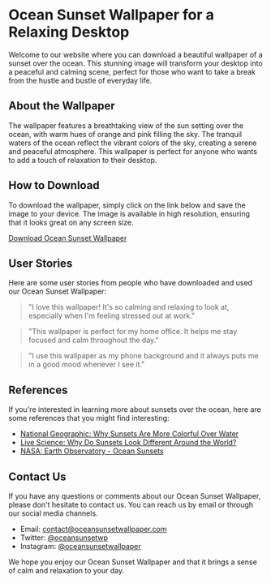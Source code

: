 <!--
Write me content for website with wallpaper which alt text is:

"A beautiful sunset over the ocean"

The name/title of the page should not be 1:1 copy of the alt text but rather a real content of the website which is using this wallpaper.

- Use markdown format
- Start with the heading
- The content should look like a real website
- Include real sections like references, contact, user stories, etc. use things relevant to the page purpose.
- Feel free to use structure like headings, bullets, numbering, blockquotes, paragraphs, horizontal lines, etc.
- You can use formatting like bold or _italic_
- You can include UTF-8 emojis
- Links should be only #hash anchors (and you can refer to the document itself)
- Do not include images
-->

<!--font:Open Sans-->

# Ocean Sunset Wallpaper for a Relaxing Desktop

Welcome to our website where you can download a beautiful wallpaper of a sunset over the ocean. This stunning image will transform your desktop into a peaceful and calming scene, perfect for those who want to take a break from the hustle and bustle of everyday life.

## About the Wallpaper

The wallpaper features a breathtaking view of the sun setting over the ocean, with warm hues of orange and pink filling the sky. The tranquil waters of the ocean reflect the vibrant colors of the sky, creating a serene and peaceful atmosphere. This wallpaper is perfect for anyone who wants to add a touch of relaxation to their desktop.

## How to Download

To download the wallpaper, simply click on the link below and save the image to your device. The image is available in high resolution, ensuring that it looks great on any screen size.

[Download Ocean Sunset Wallpaper](#)

## User Stories

Here are some user stories from people who have downloaded and used our Ocean Sunset Wallpaper:

> "I love this wallpaper! It's so calming and relaxing to look at, especially when I'm feeling stressed out at work."

> "This wallpaper is perfect for my home office. It helps me stay focused and calm throughout the day."

> "I use this wallpaper as my phone background and it always puts me in a good mood whenever I see it."

## References

If you're interested in learning more about sunsets over the ocean, here are some references that you might find interesting:

-   [National Geographic: Why Sunsets Are More Colorful Over Water](#)
-   [Live Science: Why Do Sunsets Look Different Around the World?](#)
-   [NASA: Earth Observatory - Ocean Sunsets](#)

## Contact Us

If you have any questions or comments about our Ocean Sunset Wallpaper, please don't hesitate to contact us. You can reach us by email or through our social media channels.

-   Email: [contact@oceansunsetwallpaper.com](mailto:contact@oceansunsetwallpaper.com)
-   Twitter: [@oceansunsetwp](#)
-   Instagram: [@oceansunsetwallpaper](#)

We hope you enjoy our Ocean Sunset Wallpaper and that it brings a sense of calm and relaxation to your day.
